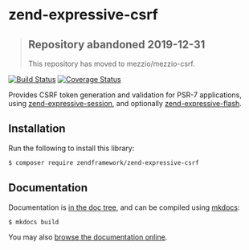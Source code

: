 # zend-expressive-csrf

> ## Repository abandoned 2019-12-31
>
> This repository has moved to mezzio/mezzio-csrf.

[![Build Status](https://secure.travis-ci.org/zendframework/zend-expressive-csrf.svg?branch=master)](https://secure.travis-ci.org/zendframework/zend-expressive-csrf)
[![Coverage Status](https://coveralls.io/repos/github/zendframework/zend-expressive-csrf/badge.svg?branch=master)](https://coveralls.io/github/zendframework/zend-expressive-csrf?branch=master)

Provides CSRF token generation and validation for PSR-7 applications, using
[zend-expressive-session](https://docs.zendframework.com/zend-expressive-session),
and optionally [zend-expressive-flash](https://docs.zendframework.com/zend-expressive-flash).

## Installation

Run the following to install this library:

```bash
$ composer require zendframework/zend-expressive-csrf
```

## Documentation

Documentation is [in the doc tree](docs/book/), and can be compiled using [mkdocs](http://www.mkdocs.org):

```bash
$ mkdocs build
```

You may also [browse the documentation online](https://docs.zendframework.com/zend-expressive-csrf/).